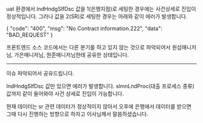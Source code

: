 uat 환경에서 lndHndgSlfDsc 값을 1(은행지점)로 세팅한 경우에는 사건상세로 진입이 정상적입니다. 그러나 값을 2(SR)로 세팅한 경우는 아래와 같이 에러가 발생합니다. 

{
    "code": "400",
    "msg": "No Contract information.222",
    "data": "BAD_REQUEST"
}

프론트엔드 소스 코드에서는 다른 분기를 하고 있지 않는 것으로 파악되어서 원섭매니저님, 가은매니저님, 원준매니저님한테 공유한 상태입니다. 


---

이슈 파악되어서 공유드립니다.

  

lndHndgSlfDsc 값만 있으면 에러가 발생합니다. slmnLndProc(대출 프로세스 종류) 값까지 같이 들어와야 사건 상세로 진입이 가능합니다.

  

현재 데이터는 sr 관련 데이터가 정상적이지 않아서 오후에 은행에서 데이터를 받으면 그때 다시 진행하는 방향으로 하자고 이사님께서 말씀하셨습니다.